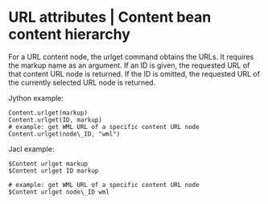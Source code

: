 # URL attributes \| Content bean content hierarchy

For a URL content node, the urlget command obtains the URLs. It requires the markup name as an argument. If an ID is given, the requested URL of that content URL node is returned. If the ID is omitted, the requested URL of the currently selected URL node is returned.

Jython example:

```
Content.urlget(markup)
Content.urlget(ID, markup)
# example: get WML URL of a specific content URL node
Content.urlget(node\_ID, "wml")
```

Jacl example:

```
$Content urlget markup
$Content urlget ID markup

# example: get WML URL of a specific content URL node
$Content urlget node\_ID wml
```


